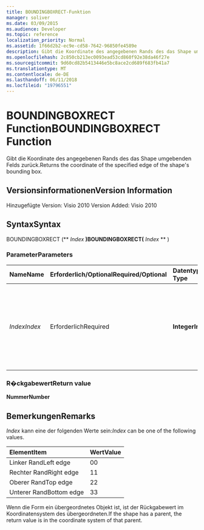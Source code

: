 ```yaml
---
title: BOUNDINGBOXRECT-Funktion
manager: soliver
ms.date: 03/09/2015
ms.audience: Developer
ms.topic: reference
localization_priority: Normal
ms.assetid: 1f66d2b2-ec9e-cd58-7642-96850fe4589e
description: Gibt die Koordinate des angegebenen Rands des das Shape umgebenden Felds zurück.
ms.openlocfilehash: 2c850cb213ec0093ead53cd860f92e38da46f27e
ms.sourcegitcommit: 9d60cd82b5413446e5bc8ace2cd689f683fb41a7
ms.translationtype: MT
ms.contentlocale: de-DE
ms.lasthandoff: 06/11/2018
ms.locfileid: "19796551"
---
```

# <a name="boundingboxrect-function"></a><span data-ttu-id="ebef2-103">BOUNDINGBOXRECT Function</span><span class="sxs-lookup"><span data-stu-id="ebef2-103">BOUNDINGBOXRECT Function</span></span>

<span data-ttu-id="ebef2-104">Gibt die Koordinate des angegebenen Rands des das Shape umgebenden Felds zurück.</span><span class="sxs-lookup"><span data-stu-id="ebef2-104">Returns the coordinate of the specified edge of the shape's bounding box.</span></span>
  
## <a name="version-information"></a><span data-ttu-id="ebef2-105">Versionsinformationen</span><span class="sxs-lookup"><span data-stu-id="ebef2-105">Version Information</span></span>

<span data-ttu-id="ebef2-106">Hinzugefügte Version: Visio 2010
</span><span class="sxs-lookup"><span data-stu-id="ebef2-106">Version Added: Visio 2010</span></span> 
  
## <a name="syntax"></a><span data-ttu-id="ebef2-107">Syntax</span><span class="sxs-lookup"><span data-stu-id="ebef2-107">Syntax</span></span>

<span data-ttu-id="ebef2-108">BOUNDINGBOXRECT (** *Index* **)</span><span class="sxs-lookup"><span data-stu-id="ebef2-108">BOUNDINGBOXRECT(** *Index* ** )</span></span> 
  
### <a name="parameters"></a><span data-ttu-id="ebef2-109">Parameter</span><span class="sxs-lookup"><span data-stu-id="ebef2-109">Parameters</span></span>

|<span data-ttu-id="ebef2-110">**Name**</span><span class="sxs-lookup"><span data-stu-id="ebef2-110">**Name**</span></span>|<span data-ttu-id="ebef2-111">**Erforderlich/Optional**</span><span class="sxs-lookup"><span data-stu-id="ebef2-111">**Required/Optional**</span></span>|<span data-ttu-id="ebef2-112">**Datentyp**</span><span class="sxs-lookup"><span data-stu-id="ebef2-112">**Data Type**</span></span>|<span data-ttu-id="ebef2-113">**Beschreibung**</span><span class="sxs-lookup"><span data-stu-id="ebef2-113">**Description**</span></span>|
|:-----|:-----|:-----|:-----|
| <span data-ttu-id="ebef2-114">_Index_</span><span class="sxs-lookup"><span data-stu-id="ebef2-114">_Index_</span></span> <br/> |<span data-ttu-id="ebef2-115">Erforderlich</span><span class="sxs-lookup"><span data-stu-id="ebef2-115">Required</span></span>  <br/> |<span data-ttu-id="ebef2-116">**Integer**</span><span class="sxs-lookup"><span data-stu-id="ebef2-116">**Integer**</span></span> <br/> |<span data-ttu-id="ebef2-p101">Der Rand des das Shape umgebenden Felds, für den die Koordinate abgerufen werden soll. Mögliche Werte finden Sie in den Anmerkungen.</span><span class="sxs-lookup"><span data-stu-id="ebef2-p101">The edge of the shape's bounding box for which to get the coordinate. See Remarks for possible values.</span></span>  <br/> |
   
### <a name="return-value"></a><span data-ttu-id="ebef2-119">R�ckgabewert</span><span class="sxs-lookup"><span data-stu-id="ebef2-119">Return value</span></span>

 <span data-ttu-id="ebef2-120">**Nummer**</span><span class="sxs-lookup"><span data-stu-id="ebef2-120">**Number**</span></span>
  
## <a name="remarks"></a><span data-ttu-id="ebef2-121">Bemerkungen</span><span class="sxs-lookup"><span data-stu-id="ebef2-121">Remarks</span></span>

 <span data-ttu-id="ebef2-122">*Index* kann eine der folgenden Werte sein:</span><span class="sxs-lookup"><span data-stu-id="ebef2-122">*Index*  can be one of the following values.</span></span> 
  
|<span data-ttu-id="ebef2-123">**Element**</span><span class="sxs-lookup"><span data-stu-id="ebef2-123">**Item**</span></span>|<span data-ttu-id="ebef2-124">**Wert**</span><span class="sxs-lookup"><span data-stu-id="ebef2-124">**Value**</span></span>|
|:-----|:-----|
|<span data-ttu-id="ebef2-125">Linker Rand</span><span class="sxs-lookup"><span data-stu-id="ebef2-125">Left edge</span></span>  <br/> |<span data-ttu-id="ebef2-126">0</span><span class="sxs-lookup"><span data-stu-id="ebef2-126">0</span></span>  <br/> |
|<span data-ttu-id="ebef2-127">Rechter Rand</span><span class="sxs-lookup"><span data-stu-id="ebef2-127">Right edge</span></span>  <br/> |<span data-ttu-id="ebef2-128">1</span><span class="sxs-lookup"><span data-stu-id="ebef2-128">1</span></span>  <br/> |
|<span data-ttu-id="ebef2-129">Oberer Rand</span><span class="sxs-lookup"><span data-stu-id="ebef2-129">Top edge</span></span>  <br/> |<span data-ttu-id="ebef2-130">2</span><span class="sxs-lookup"><span data-stu-id="ebef2-130">2</span></span>  <br/> |
|<span data-ttu-id="ebef2-131">Unterer Rand</span><span class="sxs-lookup"><span data-stu-id="ebef2-131">Bottom edge</span></span>  <br/> |<span data-ttu-id="ebef2-132">3</span><span class="sxs-lookup"><span data-stu-id="ebef2-132">3</span></span>  <br/> |
   
<span data-ttu-id="ebef2-133">Wenn die Form ein übergeordnetes Objekt ist, ist der Rückgabewert im Koordinatensystem des übergeordneten.</span><span class="sxs-lookup"><span data-stu-id="ebef2-133">If the shape has a parent, the return value is in the coordinate system of that parent.</span></span>
  

